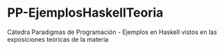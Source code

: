 PP-EjemplosHaskellTeoria
========================

Cátedra Paradigmas de Programación - Ejemplos en Haskell vistos en las exposiciones teóricas de la materia
